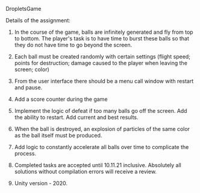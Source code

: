 DropletsGame

Details of the assignment:

1. In the course of the game, balls are infinitely generated and fly from top to bottom. The player's task is to have time to burst these balls so that they do not have time to go beyond the screen.

2. Each ball must be created randomly with certain settings (flight speed; points for destruction; damage caused to the player when leaving the screen; color)

3. From the user interface there should be a menu call window with restart and pause.

4. Add a score counter during the game

5. Implement the logic of defeat if too many balls go off the screen. Add the ability to restart. Add current and best results.

6. When the ball is destroyed, an explosion of particles of the same color as the ball itself must be produced.

7. Add logic to constantly accelerate all balls over time to complicate the process.

8. Completed tasks are accepted until 10.11.21 inclusive. Absolutely all solutions without compilation errors will receive a review.

9. Unity version - 2020.
